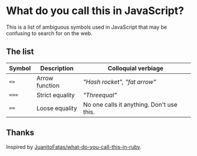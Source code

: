 # What do you call this in JavaScript?

This is a list of ambiguous symbols used in JavaScript that may be confusing to search for on the web.

## The list

| Symbol | Description    | Colloquial verbiage |
| ------ | -------------- | ------------------- |
| `=>`   | Arrow function | _"Hash rocket", "fat arrow"_ |
| `===`   | Strict equality | _"Threequal"_ |
| `==`   | Loose equality | No one calls it anything. Don't use this. |

## Thanks

Inspired by [JuanitoFatas/what-do-you-call-this-in-ruby](https://github.com/JuanitoFatas/what-do-you-call-this-in-ruby).
